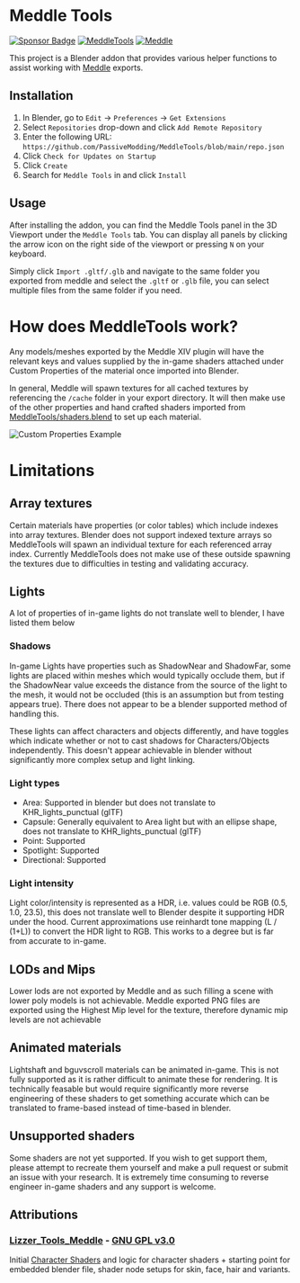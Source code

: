 # Meddle Tools
<a href="https://ko-fi.com/ramen_au"><img alt="Sponsor Badge" src="https://img.shields.io/badge/Meddle-Sponsor-pink?style=flat"></a>
<a href="https://github.com/PassiveModding/MeddleTools/releases"><img alt="MeddleTools" src="https://img.shields.io/badge/dynamic/toml?url=https%3A%2F%2Fraw.githubusercontent.com%2FPassiveModding%2FMeddleTools%2Frefs%2Fheads%2Fmain%2FMeddleTools%2Fblender_manifest.toml&query=%24.version&label=MeddleTools"></a>
<a href="https://github.com/PassiveModding/Meddle/"><img alt="Meddle" src="https://img.shields.io/badge/dynamic/json?url=https%3A%2F%2Fraw.githubusercontent.com%2FPassiveModding%2FMeddle%2Frefs%2Fheads%2Fmain%2Frepo.json&query=%24.%5B0%5D.AssemblyVersion&label=Meddle"></a>

This project is a Blender addon that provides various helper functions to assist working with [Meddle](https://github.com/PassiveModding/Meddle) exports.

## Installation
1. In Blender, go to `Edit` -> `Preferences` -> `Get Extensions`
2. Select `Repositories` drop-down and click `Add Remote Repository`
3. Enter the following URL: `https://github.com/PassiveModding/MeddleTools/blob/main/repo.json`
4. Click `Check for Updates on Startup`
5. Click `Create`
6. Search for `Meddle Tools` in and click `Install`

## Usage

After installing the addon, you can find the Meddle Tools panel in the 3D Viewport under the `Meddle Tools` tab. You can display all panels by clicking the arrow icon on the right side of the viewport or pressing `N` on your keyboard.

Simply click `Import .gltf/.glb` and navigate to the same folder you exported from meddle and select the `.gltf` or `.glb` file, you can select multiple files from the same folder if you need.

# How does MeddleTools work?
Any models/meshes exported by the Meddle XIV plugin will have the relevant keys and values supplied by the in-game shaders attached under Custom Properties of the material once imported into Blender.

In general, Meddle will spawn textures for all cached textures by referencing the `/cache` folder in your export directory. It will then make use of the other properties and hand crafted shaders imported from [MeddleTools/shaders.blend](MeddleTools/shaders.blend) to set up each material.

![Custom Properties Example](Assets/custom_properties_example.png)

# Limitations

## Array textures
Certain materials have properties (or color tables) which include indexes into array textures. Blender does not support indexed texture arrays so MeddleTools will spawn an individual texture for each referenced array index. Currently MeddleTools does not make use of these outside spawning the textures due to difficulties in testing and validating accuracy.

## Lights
A lot of properties of in-game lights do not translate well to blender, I have listed them below

### Shadows
In-game Lights have properties such as ShadowNear and ShadowFar, some lights are placed within meshes which would typically occlude them, but if the ShadowNear value exceeds the distance from the source of the light to the mesh, it would not be occluded (this is an assumption but from testing appears true). There does not appear to be a blender supported method of handling this.

These lights can affect characters and objects differently, and have toggles which indicate whether or not to cast shadows for Characters/Objects independently. This doesn't appear achievable in blender without significantly more complex setup and light linking.

### Light types
- Area: Supported in blender but does not translate to KHR_lights_punctual (glTF)
- Capsule: Generally equivalent to Area light but with an ellipse shape, does not translate to KHR_lights_punctual (glTF)
- Point: Supported
- Spotlight: Supported
- Directional: Supported

### Light intensity
Light color/intensity is represented as a HDR, i.e. values could be RGB (0.5, 1.0, 23.5), this does not translate well to Blender despite it supporting HDR under the hood. Current approximations use reinhardt tone mapping (L / (1+L)) to convert the HDR light to RGB. This works to a degree but is far from accurate to in-game.

## LODs and Mips
Lower lods are not exported by Meddle and as such filling a scene with lower poly models is not achievable.
Meddle exported PNG files are exported using the Highest Mip level for the texture, therefore dynamic mip levels are not achievable

## Animated materials
Lightshaft and bguvscroll materials can be animated in-game. This is not fully supported as it is rather difficult to animate these for rendering. It is technically feasable but would require significantly more reverse engineering of these shaders to get something accurate which can be translated to frame-based instead of time-based in blender.

## Unsupported shaders
Some shaders are not yet supported. If you wish to get support them, please attempt to recreate them yourself and make a pull request or submit an issue with your research. It is extremely time consuming to reverse engineer in-game shaders and any support is welcome.

## Attributions
### [Lizzer_Tools_Meddle](https://github.com/SkulblakaDrotningu/Lizzer_Tools_Meddle) - [GNU GPL v3.0](https://github.com/SkulblakaDrotningu/Lizzer_Tools_Meddle/blob/main/LICENSE.txt)
Initial [Character Shaders](./MeddleTools/shaders.blend) and logic for character shaders + starting point for embedded blender file, shader node setups for skin, face, hair and variants.
